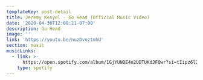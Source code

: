 ```yaml
---
templateKey: post-detail
title: Jeremy Kenyel - Go Head (Official Music Video)
date: '2020-04-30T12:08:21-07:00'
description: Go Head
image: ''
link: 'https://youtu.be/nuzDvoztmhU'
section: music
musicLinks:
  - link: >-
      https://open.spotify.com/album/1GjYUNQE4o2UDTUKdJFQwr?si=tIipz6l2S4qqKY7oocBGdQ
    type: spotify
---
```


